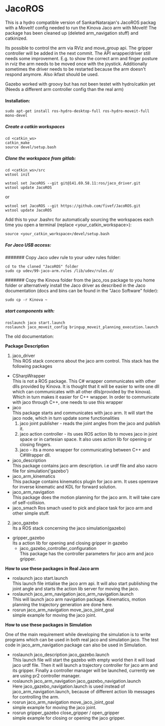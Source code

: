 JacoROS
=======

This is a hydro compatible version of SankarNatarajan's JacoROS packag with a MoveIt! config needed to run the Kinova Jaco arm with MoveIt! The package has been cleaned up (deleted arm_navigation stuff) and catkinized.

Its possible to control the arm via RViz and move_group api. The gripper controller will be added in the next commit. The API wrapper/driver still needs some improvement. E.g. to show the correct arm and finger posture in rviz the arm needs to be moved once with the joystick. Additionally sometimes the driver needs to be restarted because the arm doesn't respond anymore. Also ikfast should be used.

Gazebo worked with groovy but has not been testet with hydro/catkin yet (Needs a different arm controller config than the real arm) 

#### Installation:

```sudo apt-get install ros-hydro-desktop-full ros-hydro-moveit-full mono-devel```

##### Create a catkin workspaces
```
cd <catkin_ws>
catkin_make
source devel/setup.bash
```

##### Clone the workspace from gitlab:
```
cd <catkin_ws>/src
wstool init
```
```
wstool set JacoROS --git git@141.69.58.11:ros/jaco_driver.git
wstool update JacoROS
```
or
```
wstool set JacoROS --git https://github.com/fivef/JacoROS.git
wstool update JacoROS
```

Add this to your .bashrc for automatically sourcing the workspaces each time you open a terminal (replace <your_catkin_workspace>):

```
source <your_catkin_workspace>/devel/setup.bash
```

##### For Jaco USB access:

####### Copy Jaco udev rule to your udev rules folder:
```
cd to the cloned "JacoROS" folder
sudo cp udev/99-jaco-arm.rules /lib/udev/rules.d/
```
  
####### Copy the Kinova folder from the jaco_ros package to you home folder or alternatively install the Jaco driver as described in the Jaco documentation (docs and bins can be found in the "Jaco Software" folder):
```
sudo cp -r Kinova ~
```
 
##### start components with:

```
roslaunch jaco start.launch
roslaunch jaco_moveit_config bringup_moveit_planning_execution.launch
```





The old documentation:

**Package Description**

1. jaco_driver <br />
  This ROS stack concerns about the jaco arm control. This stack has the following packages<br />
  - CSharpWrapper <br />
  This is not a ROS package. This C# wrapper communicates with other dlls provided by Kinova. It is thought that it will be easier to write one dll which can communicates with all other  dlls(provided by the kinova). Which in turn makes it easier for C++ wrapper. In order to communicate with jaco through C++, one needs to use this wrapper 
  - jaco <br />
  This package starts and communicates with jaco arm. It will start the jaco node, which in turn update some functionalities
      1. jaco joint publisher - reads the joint angles from the jaco and publish it.
      2. jaco action controller - its uses ROS action lib to moves jaco in joint space or in cartesian space. It also uses action lib for opening or closing fingers.
      3. jaco      - its a mono wrapper for communicating between C++ and C\#Wrapper dll.
  - jaco\_description <br />
This package contains jaco arm description. i.e urdf file and also xacro file for simulation('gazebo')
  - jaco\_arm\_kinematics <br />
  This package contains kinematics plugin for jaco arm. It uses openrave for inverse kinematic and KDL for forward solution.
  - jaco\_arm\_navigation <br />
 This package does the  motion planning for the jaco arm. It will take care of self-collision.
  - jaco\_smach 
  Ros smach used to pick and place task for jaco arm and other simple stuff. 
  
2. jaco_gazebo <br />
Its a ROS stack concerning the jaco simulation(gazebo)
  - gripper\_gazebo <br />
  Its a action lib for opening and closing gripper in gazebo
	- jaco\_gazebo\_controller\_configuration <br />
  This package has the controller parameters for jaco arm and jaco gripper. 
  

**How to use these packages in Real Jaco arm**

- roslaunch jaco start.launch <br />
This launch file intialise the jaco arm api. It will also start publishing the joint angle and starts the action lib server for moving the jaco.
- roslaunch jaco\_arm\_navigation jaco\_arm\_navigation.launch <br />
This will launch jaco arm navigation package. Kinematics, motion planning the trajectory generation are done here.
- rosrun jaco\_arm\_navigation move\_jaco\_joint\_goal<br />
simple example for moving the jaco joint.

**How to use these packages in Simulation**

One of the main requirement while developing the simulation is to write programs which can be used in both real jaco and simulation jaco.
The test code in jaco\_arm\_navigation package can also be used in Simulation. 

- roslaunch jaco\_description jaco\_gazebo.launch<br />
This launch file will start the gazebo with empty world then it will load jaco urdf file. Then it will launch a trajectory controller for jaco arm and its gripper. Finally a controller manager will be launched, currently we are using pr2 controller manager.
- roslaunch jaco\_arm\_navigation jaco\_gazebo\_navigation.launch<br />
Here jaco\_gazebo\_navigation.launch is used instead of jaco\_arm\_navigation.launch, because of different action lib messages for controlling the arm.
- rosrun jaco\_arm\_navigation move\_jaco\_joint\_goal <br />
simple example for moving the jaco joint.
- rosrun gripper\_gazebo close\_gripper / open\_gripper <br />
simple example for closing or opening the jaco gripper.